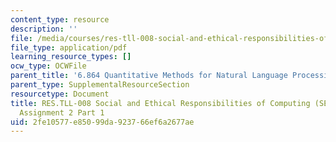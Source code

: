 ```yaml
---
content_type: resource
description: ''
file: /media/courses/res-tll-008-social-and-ethical-responsibilities-of-computing-serc-fall-2021/2fe10577e85099da923766ef6a2677ae_MITRES-TLL008F21-6864pt1.pdf
file_type: application/pdf
learning_resource_types: []
ocw_type: OCWFile
parent_title: '6.864 Quantitative Methods for Natural Language Processing '
parent_type: SupplementalResourceSection
resourcetype: Document
title: RES.TLL-008 Social and Ethical Responsibilities of Computing (SERC), 6.864
  Assignment 2 Part 1
uid: 2fe10577-e850-99da-9237-66ef6a2677ae
---
```

